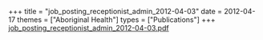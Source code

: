 +++
title = "job_posting_receptionist_admin_2012-04-03"
date = 2012-04-17
themes = ["Aboriginal Health"]
types = ["Publications"]
+++
[job\_posting\_receptionist\_admin\_2012-04-03.pdf](/files/job_posting_receptionist_admin_2012-04-03.pdf)
